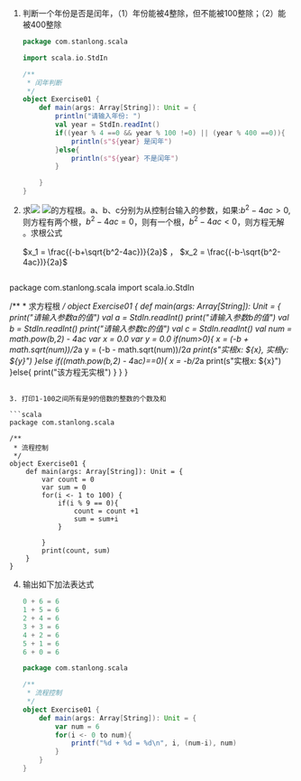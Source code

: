 1. 判断一个年份是否是闰年，（1）年份能被4整除，但不能被100整除；（2）能被400整除

   ```scala
   package com.stanlong.scala
   
   import scala.io.StdIn
   
   /**
    * 闰年判断
    */
   object Exercise01 {
       def main(args: Array[String]): Unit = {
           println("请输入年份: ")
           val year = StdIn.readInt()
           if((year % 4 ==0 && year % 100 !=0) || (year % 400 ==0)){
               println(s"${year} 是闰年")
           }else{
               println(s"${year} 不是闰年")
           }
   
       }
   }
   ```

2. 求![](http://latex.codecogs.com/gif.latex?\\) ![](http://latex.codecogs.com/gif.latex?\\ax^2+bx+c=0)的方程根。a、b、c分别为从控制台输入的参数，如果:$b^2-4ac>0$,则方程有两个根，$b^2-4ac=0$，则有一个根，$b^2-4ac<0$，则方程无解 。求根公式
   
   $x_1 = \frac{(-b+\sqrt{b^2-4ac})}{2a}$  ，  $x_2 = \frac{(-b-\sqrt{b^2-4ac})}{2a}$
   
   ```scala
package com.stanlong.scala
   import scala.io.StdIn
   
   /**
     * 求方程根
     */
   object Exercise01 {
       def main(args: Array[String]): Unit = {
           print("请输入参数a的值")
           val a = StdIn.readInt()
           print("请输入参数b的值")
           val b = StdIn.readInt()
           print("请输入参数c的值")
           val c = StdIn.readInt()
           val num = math.pow(b,2) - 4*a*c
           var x = 0.0
           var y = 0.0
           if(num>0){
               x = (-b + math.sqrt(num))/2*a
               y = (-b - math.sqrt(num))/2*a
               print(s"实根x: ${x}, 实根y: ${y}")
           }else if((math.pow(b,2) - 4*a*c)==0){
               x = -b/2*a
               print(s"实根x: ${x}")
           }else{
               print("该方程无实根")
           }
       }
   }
   ```

3. 打印1-100之间所有是9的倍数的整数的个数及和

   ```scala
   package com.stanlong.scala
   
   /**
    * 流程控制
    */
   object Exercise01 {
       def main(args: Array[String]): Unit = {
           var count = 0
           var sum = 0
           for(i <- 1 to 100) {
               if(i % 9 == 0){
                   count = count +1
                   sum = sum+i
               }
   
           }
           print(count, sum)
       }
   }
   ```

4. 输出如下加法表达式

   ```scala
   0 + 6 = 6
   1 + 5 = 6
   2 + 4 = 6
   3 + 3 = 6
   4 + 2 = 6
   5 + 1 = 6
   6 + 0 = 6
   ```

   ```scala
   package com.stanlong.scala
   
   /**
    * 流程控制
    */
   object Exercise01 {
       def main(args: Array[String]): Unit = {
           var num = 6
           for(i <- 0 to num){
               printf("%d + %d = %d\n", i, (num-i), num)
           }
       }
   }
   ```

   

